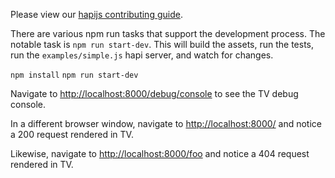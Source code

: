 Please view our [hapijs contributing guide](https://github.com/hapijs/hapi/blob/master/CONTRIBUTING.md).

There are various npm run tasks that support the development process.
The notable task is `npm run start-dev`. This will build the assets, 
run the tests, run the `examples/simple.js` hapi server, and watch for changes.

`npm install`
`npm run start-dev`

Navigate to [http://localhost:8000/debug/console](http://localhost:8000/debug/console) to see the TV debug console.

In a different browser window, navigate to [http://localhost:8000/](http://localhost:8000/) and
notice a 200 request rendered in TV.

Likewise, navigate to [http://localhost:8000/foo](http://localhost:8000/foo) and
notice a 404 request rendered in TV.

